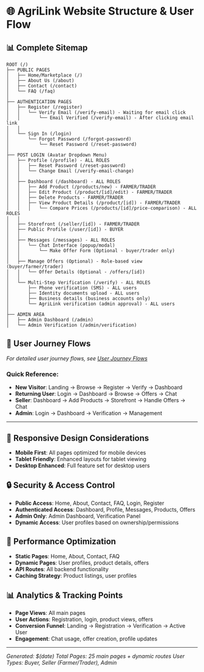 # 🌐 AgriLink Website Structure & User Flow

## 📊 Complete Sitemap

```
ROOT (/)
├── PUBLIC PAGES
│   ├── Home/Marketplace (/)
│   ├── About Us (/about)
│   ├── Contact (/contact)
│   └── FAQ (/faq)
│
├── AUTHENTICATION PAGES
│   ├── Register (/register)
│   │   └── Verify Email (/verify-email) - Waiting for email click
│   │       └── Email Verified (/verify-email) - After clicking email link
│   │
│   └── Sign In (/login)
│       └── Forgot Password (/forgot-password)
│           └── Reset Password (/reset-password)
│
├── POST LOGIN (Avatar Dropdown Menu)
│   ├── Profile (/profile) - ALL ROLES
│   │   ├── Reset Password (/reset-password)
│   │   └── Change Email (/verify-email-change)
│   │
│   ├── Dashboard (/dashboard) - ALL ROLES
│   │   ├── Add Product (/products/new) - FARMER/TRADER
│   │   ├── Edit Product (/product/[id]/edit) - FARMER/TRADER
│   │   ├── Delete Products - FARMER/TRADER
│   │   ├── View Product Details (/product/[id]) - FARMER/TRADER
│   │   │   └── Compare Prices (/products/[id]/price-comparison) - ALL ROLES
│   │
│   ├── Storefront (/seller/[id]) - FARMER/TRADER
│   ├── Public Profile (/user/[id]) - BUYER
│   │
│   ├── Messages (/messages) - ALL ROLES
│   │   └── Chat Interface (popup/modal)
│   │       └── Make Offer Form (Optional - buyer/trader only)
│   │
│   ├── Manage Offers (Optional) - Role-based view (buyer/farmer/trader)
│   │   └── Offer Details (Optional - /offers/[id])
│   │
│   └── Multi-Step Verification (/verify) - ALL ROLES
│       ├── Phone verification (SMS) - ALL users
│       ├── Identity documents upload - ALL users
│       ├── Business details (business accounts only)
│       └── AgriLink verification (admin approval) - ALL users
│
├── ADMIN AREA
│   ├── Admin Dashboard (/admin)
│   └── Admin Verification (/admin/verification)
```

## 🔄 User Journey Flows

*For detailed user journey flows, see [User Journey Flows](USER_JOURNEY_FLOWS.md)*

### Quick Reference:
- **New Visitor**: Landing → Browse → Register → Verify → Dashboard
- **Returning User**: Login → Dashboard → Browse → Offers → Chat
- **Seller**: Dashboard → Add Products → Storefront → Handle Offers → Chat
- **Admin**: Login → Dashboard → Verification → Management

---

## 📱 Responsive Design Considerations

- **Mobile First**: All pages optimized for mobile devices
- **Tablet Friendly**: Enhanced layouts for tablet viewing
- **Desktop Enhanced**: Full feature set for desktop users

## 🔒 Security & Access Control

- **Public Access**: Home, About, Contact, FAQ, Login, Register
- **Authenticated Access**: Dashboard, Profile, Messages, Products, Offers
- **Admin Only**: Admin Dashboard, Verification Panel
- **Dynamic Access**: User profiles based on ownership/permissions

## 🚀 Performance Optimization

- **Static Pages**: Home, About, Contact, FAQ
- **Dynamic Pages**: User profiles, product details, offers
- **API Routes**: All backend functionality
- **Caching Strategy**: Product listings, user profiles

## 📊 Analytics & Tracking Points

- **Page Views**: All main pages
- **User Actions**: Registration, login, product views, offers
- **Conversion Funnel**: Landing → Registration → Verification → Active User
- **Engagement**: Chat usage, offer creation, profile updates

---

*Generated: $(date)*
*Total Pages: 25 main pages + dynamic routes*
*User Types: Buyer, Seller (Farmer/Trader), Admin*
